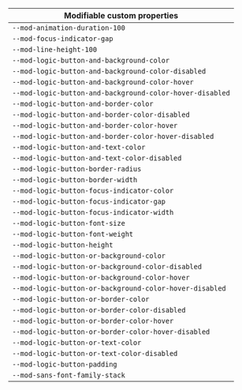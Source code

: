 | Modifiable custom properties                             |
| -------------------------------------------------------- |
| `--mod-animation-duration-100`                           |
| `--mod-focus-indicator-gap`                              |
| `--mod-line-height-100`                                  |
| `--mod-logic-button-and-background-color`                |
| `--mod-logic-button-and-background-color-disabled`       |
| `--mod-logic-button-and-background-color-hover`          |
| `--mod-logic-button-and-background-color-hover-disabled` |
| `--mod-logic-button-and-border-color`                    |
| `--mod-logic-button-and-border-color-disabled`           |
| `--mod-logic-button-and-border-color-hover`              |
| `--mod-logic-button-and-border-color-hover-disabled`     |
| `--mod-logic-button-and-text-color`                      |
| `--mod-logic-button-and-text-color-disabled`             |
| `--mod-logic-button-border-radius`                       |
| `--mod-logic-button-border-width`                        |
| `--mod-logic-button-focus-indicator-color`               |
| `--mod-logic-button-focus-indicator-gap`                 |
| `--mod-logic-button-focus-indicator-width`               |
| `--mod-logic-button-font-size`                           |
| `--mod-logic-button-font-weight`                         |
| `--mod-logic-button-height`                              |
| `--mod-logic-button-or-background-color`                 |
| `--mod-logic-button-or-background-color-disabled`        |
| `--mod-logic-button-or-background-color-hover`           |
| `--mod-logic-button-or-background-color-hover-disabled`  |
| `--mod-logic-button-or-border-color`                     |
| `--mod-logic-button-or-border-color-disabled`            |
| `--mod-logic-button-or-border-color-hover`               |
| `--mod-logic-button-or-border-color-hover-disabled`      |
| `--mod-logic-button-or-text-color`                       |
| `--mod-logic-button-or-text-color-disabled`              |
| `--mod-logic-button-padding`                             |
| `--mod-sans-font-family-stack`                           |
